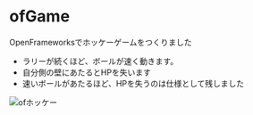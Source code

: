 # ofGame

OpenFrameworksでホッケーゲームをつくりました

* ラリーが続くほど、ボールが速く動きます。
* 自分側の壁にあたるとHPを失います
* 速いボールがあたるほど、HPを失うのは仕様として残しました

![ofホッケー](https://user-images.githubusercontent.com/56382189/88364916-61b63480-cdbf-11ea-80fc-9f28dcb82a56.gif)

